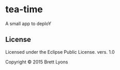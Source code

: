 # tea-time

A small app to deploY

## License

Licensed under the Eclipse Public License. vers. 1.0 

Copyright © 2015 Brett Lyons
